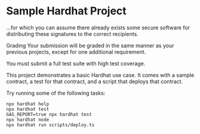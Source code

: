 # Sample Hardhat Project

...for which you can assume there already exists some secure software for distributing these signatures to the correct recipients.

Grading
Your submission will be graded in the same manner as your previous projects, except for one additional requirement.

You must submit a full test suite with high test coverage.

This project demonstrates a basic Hardhat use case. It comes with a sample contract, a test for that contract, and a script that deploys that contract.

Try running some of the following tasks:

```shell
npx hardhat help
npx hardhat test
GAS_REPORT=true npx hardhat test
npx hardhat node
npx hardhat run scripts/deploy.ts
```
